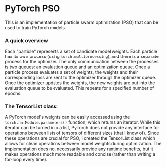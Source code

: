 # PyTorch PSO

This is an implementation of particle swarm optimization (PSO) that can be used to train PyTorch models.

### A quick overview

Each "particle" represents a set of candidate model weights. Each particle has its own process (using `torch.multiprocessing`), and there is a separate process for the optimizer.
The only communication between the processes is two queues: an evaluation queue and an optimization queue. Once a particle process evaluates a set of weights, the weights and their corresponding loss are 
sent to the optimizer through the optimizer queue. Once the optimizer updates the weights, the new weights are put into the evaluation queue to be evaluated. This repeats for a specified number of epochs.

### The TensorList class:
A PyTorch model's weights can be easily accessed using the `torch.nn.Module.parameters()` function, which returns an iterator. While this iterator can be turned into a list, PyTorch does not provide any interface for 
operations between lists of tensors of different sizes (that I know of). Since these operations are crucial for PSO, I created the TensorList class which allows for clean operations between model weights during optimization. The implementation
does not necessarily provide any runtime benefits, but it makes operations much more readable and concise (rather than writing a for-loop every time).
